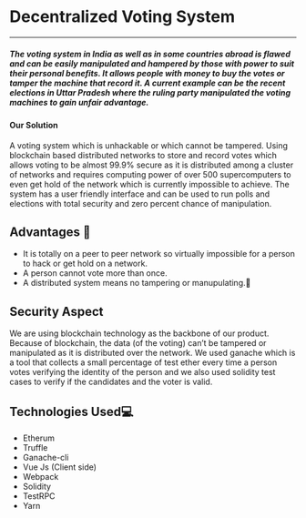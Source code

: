 # Decentralized Voting System
---
##### **The voting system in India as well as in some countries abroad is flawed and can be easily manipulated and hampered by those with power to suit their personal benefits. It allows people with money to buy the votes or tamper the machine that record it. A current example can be the recent elections in Uttar Pradesh where the ruling party manipulated the voting machines to gain unfair advantage.** ##### 
#### Our Solution ####

A voting system which is unhackable or which cannot be tampered. Using blockchain based distributed networks to store and record votes which allows voting to be almost 99.9% secure as it is distributed among a cluster of networks and requires computing power of over 500 supercomputers to even get hold of the network which is currently impossible to achieve. The system has a user friendly interface and can be used to run polls and elections with total security and zero percent chance of manipulation.

## Advantages :customs:
* It is totally on a peer to peer network so virtually impossible for a person to hack or get hold on a network.
* A person cannot vote more than once.
* A distributed system means no tampering or manupulating.:bookmark_tabs:

## Security Aspect
We are using blockchain technology as the backbone of our product. Because of blockchain, the data (of the voting) can’t be tampered or manipulated as it is distributed over the network. We used ganache which is a tool that collects a small percentage of test ether every time a person votes verifying the identity of the person and we also used solidity test cases to verify if the candidates and the voter is valid. 


## Technologies Used:computer:
* Etherum
* Truffle
* Ganache-cli
* Vue Js (Client side)
* Webpack
* Solidity
* TestRPC
* Yarn

